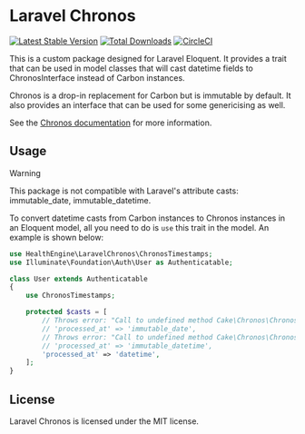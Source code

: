 # Laravel Chronos

[![Latest Stable Version](https://poser.pugx.org/healthengine/laravel-chronos/version)](https://packagist.org/packages/healthengine/laravel-chronos)
[![Total Downloads](https://poser.pugx.org/healthengine/laravel-chronos/downloads)](https://packagist.org/packages/healthengine/laravel-chronos)
[![CircleCI](https://dl.circleci.com/status-badge/img/gh/HealthEngineAU/laravel-chronos/tree/master.svg?style=svg)](https://dl.circleci.com/status-badge/redirect/gh/HealthEngineAU/laravel-chronos/tree/master)

This is a custom package designed for Laravel Eloquent. It provides a trait that can be used in model classes that will
cast datetime fields to ChronosInterface instead of Carbon instances.

Chronos is a drop-in replacement for Carbon but is immutable by default. It also provides an interface that can be used
for some genericising as well.

See the [Chronos documentation](https://book.cakephp.org/3.0/en/chronos.html) for more information.

## Usage

> [!WARNING]
> This package is not compatible with Laravel's attribute casts: immutable_date, immutable_datetime.

To convert datetime casts from Carbon instances to Chronos instances in an Eloquent model, all you need to do is `use`
this trait in the model. An example is shown below:

```php
use HealthEngine\LaravelChronos\ChronosTimestamps;
use Illuminate\Foundation\Auth\User as Authenticatable;

class User extends Authenticatable
{
    use ChronosTimestamps;

    protected $casts = [
        // Throws error: "Call to undefined method Cake\Chronos\Chronos::toImmutable()"
        // 'processed_at' => 'immutable_date',
        // Throws error: "Call to undefined method Cake\Chronos\Chronos::toImmutable()"
        // 'processed_at' => 'immutable_datetime',
        'processed_at' => 'datetime',
    ];
}
```

## License

Laravel Chronos is licensed under the MIT license.
